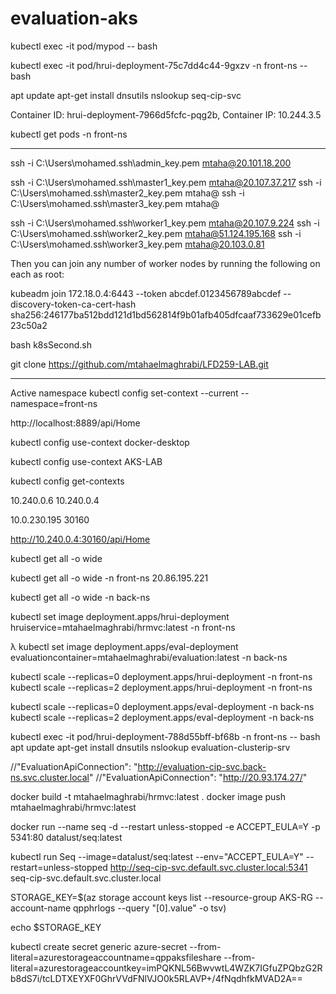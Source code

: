 # evaluation-aks

kubectl exec -it pod/mypod -- bash

kubectl exec -it pod/hrui-deployment-75c7dd4c44-9gxzv -n front-ns -- bash

apt update
apt-get install dnsutils
nslookup seq-cip-svc



Container ID: hrui-deployment-7966d5fcfc-pqg2b, 
Container IP: 10.244.3.5

kubectl get pods -n front-ns





----------------------------------------------------



ssh -i C:\Users\mohamed\.ssh\admin_key.pem mtaha@20.101.18.200

ssh -i C:\Users\mohamed\.ssh\master1_key.pem mtaha@20.107.37.217
ssh -i C:\Users\mohamed\.ssh\master2_key.pem mtaha@
ssh -i C:\Users\mohamed\.ssh\master3_key.pem mtaha@

ssh -i C:\Users\mohamed\.ssh\worker1_key.pem mtaha@20.107.9.224
ssh -i C:\Users\mohamed\.ssh\worker2_key.pem mtaha@51.124.195.168
ssh -i C:\Users\mohamed\.ssh\worker3_key.pem mtaha@20.103.0.81


Then you can join any number of worker nodes by running the following on each as root:

kubeadm join 172.18.0.4:6443 --token abcdef.0123456789abcdef --discovery-token-ca-cert-hash sha256:246177ba512bdd121d1bd562814f9b01afb405dfcaaf733629e01cefb23c50a2


bash k8sSecond.sh

git clone https://github.com/mtahaelmaghrabi/LFD259-LAB.git




-------------------------------



Active namespace
kubectl config set-context --current --namespace=front-ns


http://localhost:8889/api/Home

kubectl config use-context docker-desktop

kubectl config use-context AKS-LAB

kubectl config get-contexts

10.240.0.6
10.240.0.4

10.0.230.195
30160


http://10.240.0.4:30160/api/Home






kubectl get all -o wide

kubectl get all -o wide -n front-ns
20.86.195.221


kubectl get all -o wide -n back-ns

kubectl set image deployment.apps/hrui-deployment hruiservice=mtahaelmaghrabi/hrmvc:latest -n front-ns

λ kubectl set image deployment.apps/eval-deployment evaluationcontainer=mtahaelmaghrabi/evaluation:latest -n back-ns


kubectl scale --replicas=0 deployment.apps/hrui-deployment -n front-ns
kubectl scale --replicas=2 deployment.apps/hrui-deployment -n front-ns

kubectl scale --replicas=0 deployment.apps/eval-deployment -n back-ns
kubectl scale --replicas=2 deployment.apps/eval-deployment -n back-ns


kubectl exec -it pod/hrui-deployment-788d55bff-bf68b -n front-ns -- bash
apt update
apt-get install dnsutils
nslookup evaluation-clusterip-srv

  //"EvaluationApiConnection": "http://evaluation-cip-svc.back-ns.svc.cluster.local"
  //"EvaluationApiConnection": "http://20.93.174.27/"


docker build -t mtahaelmaghrabi/hrmvc:latest .
docker image push mtahaelmaghrabi/hrmvc:latest

docker run --name seq -d --restart unless-stopped -e ACCEPT_EULA=Y -p 5341:80 datalust/seq:latest

kubectl run Seq --image=datalust/seq:latest --env="ACCEPT_EULA=Y" --restart=unless-stopped
http://seq-cip-svc.default.svc.cluster.local:5341
       seq-cip-svc.default.svc.cluster.local



STORAGE_KEY=$(az storage account keys list --resource-group AKS-RG --account-name qpphrlogs --query "[0].value" -o tsv)

echo $STORAGE_KEY

kubectl create secret generic azure-secret --from-literal=azurestorageaccountname=qppaksfileshare --from-literal=azurestorageaccountkey=imPQKNL56BwvwtL4WZK7IGfuZPQbzG2Rb8dS7i/tcLDTXEYXF0GhrVVdFNlVJO0k5RLAVP+/4fNqdhfkMVAD2A==







